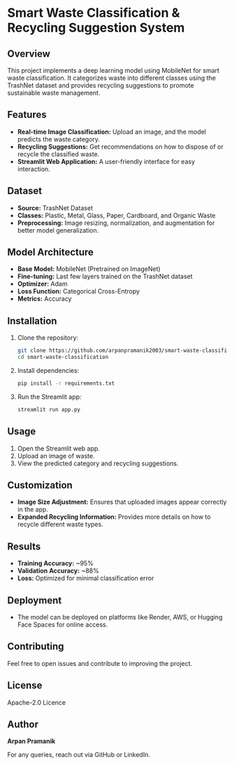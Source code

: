 # Smart Waste Classification & Recycling Suggestion System

## Overview
This project implements a deep learning model using MobileNet for smart waste classification. It categorizes waste into different classes using the TrashNet dataset and provides recycling suggestions to promote sustainable waste management.

## Features
- **Real-time Image Classification:** Upload an image, and the model predicts the waste category.
- **Recycling Suggestions:** Get recommendations on how to dispose of or recycle the classified waste.
- **Streamlit Web Application:** A user-friendly interface for easy interaction.

## Dataset
- **Source:** TrashNet Dataset
- **Classes:** Plastic, Metal, Glass, Paper, Cardboard, and Organic Waste
- **Preprocessing:** Image resizing, normalization, and augmentation for better model generalization.

## Model Architecture
- **Base Model:** MobileNet (Pretrained on ImageNet)
- **Fine-tuning:** Last few layers trained on the TrashNet dataset
- **Optimizer:** Adam
- **Loss Function:** Categorical Cross-Entropy
- **Metrics:** Accuracy

## Installation
1. Clone the repository:
   ```bash
   git clone https://github.com/arpanpramanik2003/smart-waste-classification.git
   cd smart-waste-classification
   ```
2. Install dependencies:
   ```bash
   pip install -r requirements.txt
   ```
3. Run the Streamlit app:
   ```bash
   streamlit run app.py
   ```

## Usage
1. Open the Streamlit web app.
2. Upload an image of waste.
3. View the predicted category and recycling suggestions.

## Customization
- **Image Size Adjustment:** Ensures that uploaded images appear correctly in the app.
- **Expanded Recycling Information:** Provides more details on how to recycle different waste types.

## Results
- **Training Accuracy:** ~95%
- **Validation Accuracy:** ~88%
- **Loss:** Optimized for minimal classification error

## Deployment
- The model can be deployed on platforms like Render, AWS, or Hugging Face Spaces for online access.

## Contributing
Feel free to open issues and contribute to improving the project.

## License
Apache-2.0 Licence 

## Author
**Arpan Pramanik**

For any queries, reach out via GitHub or LinkedIn.


